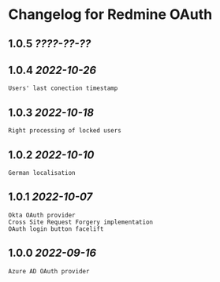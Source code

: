 Changelog for Redmine OAuth
==========================

1.0.5 *????-??-??*
------------------

1.0.4 *2022-10-26*
------------------

    Users' last conection timestamp

1.0.3 *2022-10-18*
------------------

    Right processing of locked users

1.0.2 *2022-10-10*
------------------

    German localisation

1.0.1 *2022-10-07*
------------------

    Okta OAuth provider
    Cross Site Request Forgery implementation
    OAuth login button facelift

1.0.0 *2022-09-16*
------------------

    Azure AD OAuth provider
